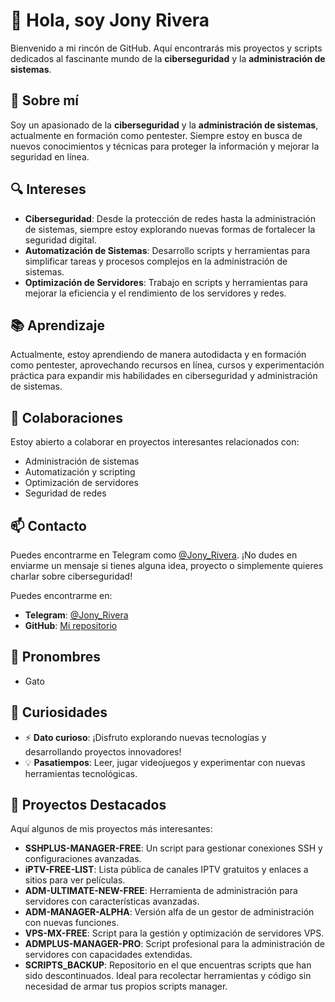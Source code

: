 # 👋 Hola, soy Jony Rivera

Bienvenido a mi rincón de GitHub. Aquí encontrarás mis proyectos y scripts dedicados al fascinante mundo de la **ciberseguridad** y la **administración de sistemas**.

## 🌟 Sobre mí

Soy un apasionado de la **ciberseguridad** y la **administración de sistemas**, actualmente en formación como pentester. Siempre estoy en busca de nuevos conocimientos y técnicas para proteger la información y mejorar la seguridad en línea.

## 🔍 Intereses

- **Ciberseguridad**: Desde la protección de redes hasta la administración de sistemas, siempre estoy explorando nuevas formas de fortalecer la seguridad digital.
- **Automatización de Sistemas**: Desarrollo scripts y herramientas para simplificar tareas y procesos complejos en la administración de sistemas.
- **Optimización de Servidores**: Trabajo en scripts y herramientas para mejorar la eficiencia y el rendimiento de los servidores y redes.

## 📚 Aprendizaje

Actualmente, estoy aprendiendo de manera autodidacta y en formación como pentester, aprovechando recursos en línea, cursos y experimentación práctica para expandir mis habilidades en ciberseguridad y administración de sistemas.

## 💼 Colaboraciones

Estoy abierto a colaborar en proyectos interesantes relacionados con:

- Administración de sistemas
- Automatización y scripting
- Optimización de servidores
- Seguridad de redes

## 📫 Contacto

Puedes encontrarme en Telegram como [@Jony_Rivera](https://t.me/Jony_Rivera). ¡No dudes en enviarme un mensaje si tienes alguna idea, proyecto o simplemente quieres charlar sobre ciberseguridad!

Puedes encontrarme en:
- **Telegram**: [@Jony_Rivera](https://t.me/Jony_Rivera)
- **GitHub**: [Mi repositorio](https://github.com/AAAAAEXQOSyIpN2JZ0ehUQ)

## 🌈 Pronombres

- Gato

## 🎉 Curiosidades

- ⚡ **Dato curioso**: ¡Disfruto explorando nuevas tecnologías y desarrollando proyectos innovadores!
- 💡 **Pasatiempos**: Leer, jugar videojuegos y experimentar con nuevas herramientas tecnológicas.

## 🚀 Proyectos Destacados

Aquí algunos de mis proyectos más interesantes:

- **SSHPLUS-MANAGER-FREE**: Un script para gestionar conexiones SSH y configuraciones avanzadas.
- **iPTV-FREE-LIST**: Lista pública de canales IPTV gratuitos y enlaces a sitios para ver películas.
- **ADM-ULTIMATE-NEW-FREE**: Herramienta de administración para servidores con características avanzadas.
- **ADM-MANAGER-ALPHA**: Versión alfa de un gestor de administración con nuevas funciones.
- **VPS-MX-FREE**: Script para la gestión y optimización de servidores VPS.
- **ADMPLUS-MANAGER-PRO**: Script profesional para la administración de servidores con capacidades extendidas.
- **SCRIPTS_BACKUP**: Repositorio en el que encuentras scripts que han sido descontinuados. Ideal para recolectar herramientas y código sin necesidad de armar tus propios scripts manager.

<!---
Tu repositorio es ✨ especial ✨ porque su `README.md` (este archivo) aparece en tu perfil de GitHub.
Puedes hacer clic en el enlace de vista previa para ver los cambios.
--->
